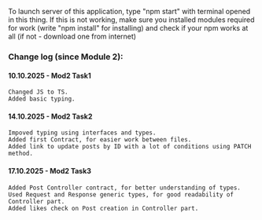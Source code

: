 To launch server of this application, type "npm start" with terminal opened in this thing.
If this is not working, make sure you installed modules required for work (write "npm install" for installing) and check if your npm works at all (if not - download one from internet)

### Change log (since Module 2):

#### 10.10.2025 - Mod2 Task1

    Changed JS to TS.
    Added basic typing.

#### 14.10.2025 - Mod2 Task2

    Impoved typing using interfaces and types. 
    Added first Contract, for easier work between files. 
    Added link to update posts by ID with a lot of conditions using PATCH method.

#### 17.10.2025 - Mod2 Task3

    Added Post Controller contract, for better understanding of types.
    Used Request and Response generic types, for good readability of Controller part.
    Added likes check on Post creation in Controller part.
